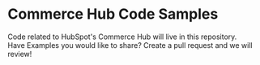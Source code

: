 # Commerce Hub Code Samples
Code related to HubSpot's Commerce Hub will live in this repository.  
Have Examples you would like to share?  Create a pull request and we will review!
